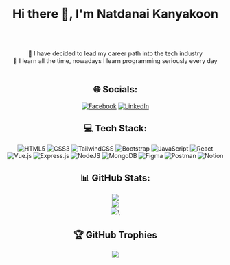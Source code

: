 <h1 align="center"> Hi there 👋, I'm Natdanai Kanyakoon </h1><br><br>

<div align="center">

🔭 I have decided to lead my career path into the tech industry<br>🌱 I learn all the time, nowadays I learn programming seriously every day<br><br>

</div>

<h2 align="center"> 🌐 Socials:</h2>

<div align="center">
  
[![Facebook](https://img.shields.io/badge/Facebook-%231877F2.svg?logo=Facebook&logoColor=white)](https://www.facebook.com/maaammos/) 
[![LinkedIn](https://img.shields.io/badge/LinkedIn-%230077B5.svg?logo=linkedin&logoColor=white)](https://linkedin.com/in/https://www.linkedin.com/in/natdanai-kanyakoon-3a0526228/) 

</div>
  
<h2 align="center"> 💻 Tech Stack:</h2>

<div align="center">

![HTML5](https://img.shields.io/badge/html5-%23E34F26.svg?style=for-the-badge&logo=html5&logoColor=white) ![CSS3](https://img.shields.io/badge/css3-%231572B6.svg?style=for-the-badge&logo=css3&logoColor=white) ![TailwindCSS](https://img.shields.io/badge/tailwindcss-%2338B2AC.svg?style=for-the-badge&logo=tailwind-css&logoColor=white) ![Bootstrap](https://img.shields.io/badge/bootstrap-%23563D7C.svg?style=for-the-badge&logo=bootstrap&logoColor=white) ![JavaScript](https://img.shields.io/badge/javascript-%23323330.svg?style=for-the-badge&logo=javascript&logoColor=%23F7DF1E) ![React](https://img.shields.io/badge/react-%2320232a.svg?style=for-the-badge&logo=react&logoColor=%2361DAFB) ![Vue.js](https://img.shields.io/badge/vuejs-%2335495e.svg?style=for-the-badge&logo=vuedotjs&logoColor=%234FC08D) ![Express.js](https://img.shields.io/badge/express.js-%23404d59.svg?style=for-the-badge&logo=express&logoColor=%2361DAFB) ![NodeJS](https://img.shields.io/badge/node.js-6DA55F?style=for-the-badge&logo=node.js&logoColor=white) ![MongoDB](https://img.shields.io/badge/MongoDB-%234ea94b.svg?style=for-the-badge&logo=mongodb&logoColor=white) ![Figma](https://img.shields.io/badge/figma-%23F24E1E.svg?style=for-the-badge&logo=figma&logoColor=white) ![Postman](https://img.shields.io/badge/Postman-FF6C37?style=for-the-badge&logo=postman&logoColor=white) ![Notion](https://img.shields.io/badge/Notion-%23000000.svg?style=for-the-badge&logo=notion&logoColor=white)
  
</div> 

<h2 align="center">📊 GitHub Stats:</h2>

<div align="center">
  
![](https://github-readme-stats.vercel.app/api?username=brothermos&theme=dracula&hide_border=false&include_all_commits=true&count_private=true)<br/>
![](https://github-readme-streak-stats.herokuapp.com/?user=brothermos&theme=dracula&hide_border=false)<br/>
![](https://github-readme-stats.vercel.app/api/top-langs/?username=brothermos&theme=dracula&hide_border=false&include_all_commits=true&count_private=true&layout=compact)\

</div> 

<h2 align="center">🏆 GitHub Trophies</h2>

<div align="center">
  
![](https://github-profile-trophy.vercel.app/?username=brothermos&theme=gruvbox&no-frame=false&no-bg=true&margin-w=4)

</div> 

</div>
